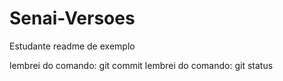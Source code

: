 # Senai-Versoes
Estudante
readme de exemplo

lembrei do comando: git commit
lembrei do comando: git status

